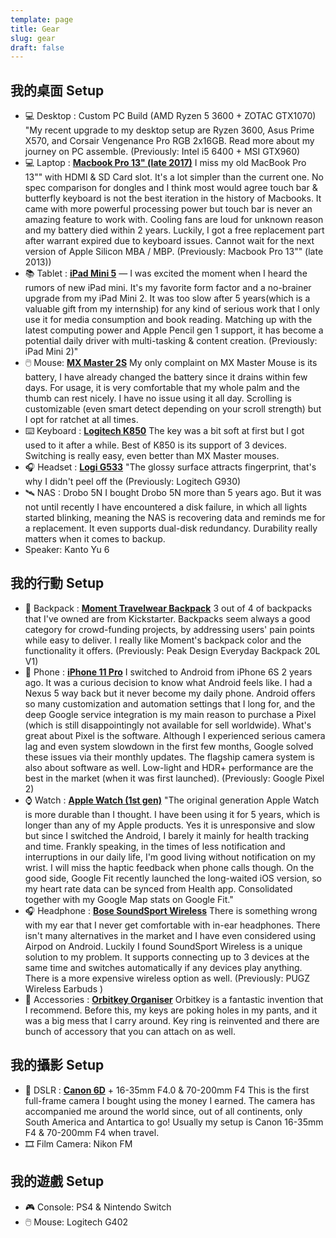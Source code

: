 ```yaml
---
template: page
title: Gear
slug: gear
draft: false
---
```


## 我的桌面 Setup

- 💻 Desktop : Custom PC Build (AMD Ryzen 5 3600 + ZOTAC GTX1070) "My recent upgrade to my desktop setup are Ryzen 3600, Asus Prime X570, and Corsair Vengenance Pro RGB 2x16GB. Read more about my journey on PC assemble.
  (Previously: Intel i5 6400 + MSI GTX960)
- 💻 Laptop : [**Macbook Pro 13" (late 2017)**](https://go.desktopofsamuel.com/apple-mbp-13) I miss my old MacBook Pro 13"" with HDMI & SD Card slot. It's a lot simpler than the current one. No spec comparison for dongles and I think most would agree touch bar & butterfly keyboard is not the best iteration in the history of Macbooks. It came with more powerful processing power but touch bar is never an amazing feature to work with. Cooling fans are loud for unknown reason and my battery died within 2 years. Luckily, I got a free replacement part after warrant expired due to keyboard issues. Cannot wait for the next version of Apple Silicon MBA / MBP.
  (Previously: Macbook Pro 13"" (late 2013))
- 📚 Tablet : [**iPad Mini 5**](https://go.desktopofsamuel.com/apple-ipad-mini) — I was excited the moment when I heard the rumors of new iPad mini. It's my favorite form factor and a no-brainer upgrade from my iPad Mini 2. It was too slow after 5 years(which is a valuable gift from my internship) for any kind of serious work that I only use it for media consumption and book reading. Matching up with the latest computing power and Apple Pencil gen 1 support, it has become a potential daily driver with multi-tasking & content creation.
  (Previously: iPad Mini 2)"
- 🖱️ Mouse: [**MX Master 2S**](https://go.desktopofsamuel.com/logi-mxmaster) My only complaint on MX Master Mouse is its battery, I have already changed the battery since it drains within few days. For usage, it is very comfortable that my whole palm and the thumb can rest nicely. I have no issue using it all day. Scrolling is customizable (even smart detect depending on your scroll strength) but I opt for ratchet at all times.
- ⌨️ Keyboard : [**Logitech K850**](https://go.desktopofsamuel.com/logi-k850) The key was a bit soft at first but I got used to it after a while. Best of K850 is its support of 3 devices. Switching is really easy, even better than MX Master mouses.
- 🎧 Headset : [**Logi G533**](https://go.desktopofsamuel.com/logi-g533) "The glossy surface attracts fingerprint, that's why I didn't peel off the (Previously: Logitech G930)
- 🛰️ NAS : Drobo 5N I bought Drobo 5N more than 5 years ago. But it was not until recently I have encountered a disk failure, in which all lights started blinking, meaning the NAS is recovering data and reminds me for a replacement. It even supports dual-disk redundancy. Durability really matters when it comes to backup.
- Speaker: Kanto Yu 6

## 我的行動 Setup

- 🎒 Backpack : [**Moment Travelwear Backpack**](https://go.desktopofsamuel.com/moment-backpack) 3 out of 4 of backpacks that I've owned are from Kickstarter. Backpacks seem always a good category for crowd-funding projects, by addressing users' pain points while easy to deliver. I really like Moment's backpack color and the functionality it offers. (Previously: Peak Design Everyday Backpack 20L V1)
- 📱 Phone : [**iPhone 11 Pro**](https://go.desktopofsamuel.com/apple-iphone11pro) I switched to Android from iPhone 6S 2 years ago. It was a curious decision to know what Android feels like. I had a Nexus 5 way back but it never become my daily phone. Android offers so many customization and automation settings that I long for, and the deep Google service integration is my main reason to purchase a Pixel (which is still disappointingly not available for sell worldwide).
  What's great about Pixel is the software. Although I experienced serious camera lag and even system slowdown in the first few months, Google solved these issues via their monthly updates. The flagship camera system is also about software as well. Low-light and HDR+ performance are the best in the market (when it was first launched).
  (Previously: Google Pixel 2)
- ⌚ Watch : [**Apple Watch (1st gen)**](https://go.desktopofsamuel.com/apple-watch) "The original generation Apple Watch is more durable than I thought. I have been using it for 5 years, which is longer than any of my Apple products. Yes it is unresponsive and slow but since I switched the Android, I barely it mainly for health tracking and time. Frankly speaking, in the times of less notification and interruptions in our daily life, I'm good living without notification on my wrist. I will miss the haptic feedback when phone calls though.
  On the good side, Google Fit recently launched the long-waited iOS version, so my heart rate data can be synced from Health app. Consolidated together with my Google Map stats on Google Fit."
- 🎧 Headphone : [**Bose SoundSport Wireless**](https://go.desktopofsamuel.com/bose-soundsport) There is something wrong with my ear that I never get comfortable with in-ear headphones. There isn't many alternatives in the market and I have even considered using Airpod on Android. Luckily I found SoundSport Wireless is a unique solution to my problem. It supports connecting up to 3 devices at the same time and switches automatically if any devices play anything. There is a more expensive wireless option as well.
  (Previously: PUGZ Wireless Earbuds )
- 🔑 Accessories : [**Orbitkey Organiser**](https://go.desktopofsamuel.com/orbitkey-organiser) Orbitkey is a fantastic invention that I recommend. Before this, my keys are poking holes in my pants, and it was a big mess that I carry around. Key ring is reinvented and there are bunch of accessory that you can attach on as well.

## 我的攝影 Setup

- 📸 DSLR : [**Canon 6D**](https://go.desktopofsamuel.com/canon-6d) + 16-35mm F4.0 & 70-200mm F4 This is the first full-frame camera I bought using the money I earned. The camera has accompanied me around the world since, out of all continents, only South America and Antartica to go! Usually my setup is Canon 16-35mm F4 & 70-200mm F4 when travel.
- 🎞️ Film Camera: Nikon FM

## 我的遊戲 Setup

- 🎮 Console: PS4 & Nintendo Switch
- 🖱️ Mouse: Logitech G402
